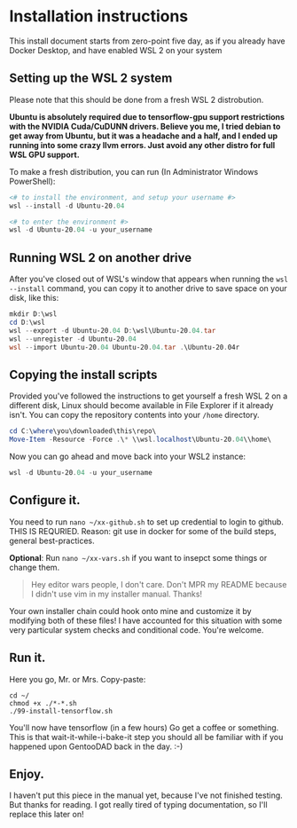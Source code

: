 # Installation instructions

This install document starts from zero-point five day, as if you already have Docker Desktop, and have enabled WSL 2 on your system

## Setting up the WSL 2 system

Please note that this should be done from a fresh WSL 2 distrobution.

**Ubuntu is absolutely required due to tensorflow-gpu support restrictions with the NVIDIA Cuda/CuDUNN drivers.  Believe you me, I tried debian to get away from Ubuntu, but it was a headache and a half, and I ended up running into some crazy llvm errors.  Just avoid any other distro for full WSL GPU support.**

To make a fresh distribution, you can run (In Administrator Windows PowerShell):

```ps1
<# to install the environment, and setup your username #>
wsl --install -d Ubuntu-20.04

<# to enter the environment #>
wsl -d Ubuntu-20.04 -u your_username
```

## Running WSL 2 on another drive

After you've closed out of WSL's window that appears when running the ``wsl --install`` command, you can copy it to another drive to save space on your disk, like this:

```ps1
mkdir D:\wsl
cd D:\wsl
wsl --export -d Ubuntu-20.04 D:\wsl\Ubuntu-20.04.tar
wsl --unregister -d Ubuntu-20.04
wsl --import Ubuntu-20.04 Ubuntu-20.04.tar .\Ubuntu-20.04r
```

## Copying the install scripts

Provided you've followed the instructions to get yourself a fresh WSL 2 on a different disk, Linux should become available in File Explorer if it already isn't.  You can copy the repository contents into your ``/home`` directory.

```ps1
cd C:\where\you\downloaded\this\repo\
Move-Item -Resource -Force .\* \\wsl.localhost\Ubuntu-20.04\\home\
```

Now you can go ahead and move back into your WSL2 instance:

```ps1
wsl -d Ubuntu-20.04 -u your_username
```

## Configure it.

You need to run ``nano ~/xx-github.sh`` to set up credential to login to github.  THIS IS REQURIED.  Reason:  git use in docker for some of the build steps, general best-practices.

**Optional**:  Run ``nano ~/xx-vars.sh`` if you want to insepct some things or change them.

> Hey editor wars people, I don't care.  Don't MPR my README because I didn't use vim in my installer manual.  Thanks!

Your own installer chain could hook onto mine and customize it by modifying both of these files!  I have accounted for this situation with some very particular system checks and conditional code.  You're welcome.

## Run it.

Here you go, Mr. or Mrs. Copy-paste:

```
cd ~/
chmod +x ./*-*.sh
./99-install-tensorflow.sh
```

You'll now have tensorflow (in a few hours)  Go get a coffee or something.  This is that wait-it-while-i-bake-it step you should all be familiar with if you happened upon GentooDAD back in the day.  :-)

## Enjoy.

I haven't put this piece in the manual yet, because I've not finished testing.  But thanks for reading.  I got really tired of typing documentation, so I'll replace this later on!
